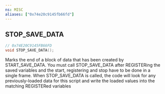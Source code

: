 ```yaml
---
ns: MISC
aliases: ["0x74e20c9145fb66fd"]
---
```

## STOP_SAVE_DATA

```c
// 0x74E20C9145FB66FD
void STOP_SAVE_DATA();
```

Marks the end of a block of data that has been created by START_SAVE_DATA. You must call STOP_SAVE_DATA after REGISTERing the saved variables and the start, registering and stop have to be done in a single frame. When STOP_SAVE_DATA is called, the code will look for any previously-loaded data for this script and write the loaded values into the matching REGISTERed variables

